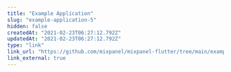 ```yaml
---
title: "Example Application"
slug: "example-application-5"
hidden: false
createdAt: "2021-02-23T06:27:12.792Z"
updatedAt: "2021-02-23T06:27:12.792Z"
type: "link"
link_url: "https://github.com/mixpanel/mixpanel-flutter/tree/main/example"
link_external: true
---
```

